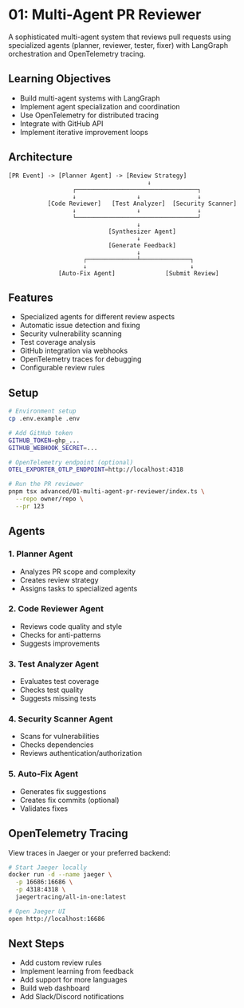 # 01: Multi-Agent PR Reviewer

A sophisticated multi-agent system that reviews pull requests using specialized agents (planner, reviewer, tester, fixer) with LangGraph orchestration and OpenTelemetry tracing.

## Learning Objectives

- Build multi-agent systems with LangGraph
- Implement agent specialization and coordination
- Use OpenTelemetry for distributed tracing
- Integrate with GitHub API
- Implement iterative improvement loops

## Architecture

```
[PR Event] -> [Planner Agent] -> [Review Strategy]
                                       ↓
                  ┌──────────────────────────────────┐
                  ↓                 ↓                ↓
           [Code Reviewer]   [Test Analyzer]  [Security Scanner]
                  ↓                 ↓                ↓
                  └──────────────────────────────────┘
                                    ↓
                            [Synthesizer Agent]
                                    ↓
                            [Generate Feedback]
                                    ↓
                     ┌──────────────┴──────────────┐
                     ↓                             ↓
              [Auto-Fix Agent]              [Submit Review]
```

## Features

- Specialized agents for different review aspects
- Automatic issue detection and fixing
- Security vulnerability scanning
- Test coverage analysis
- GitHub integration via webhooks
- OpenTelemetry traces for debugging
- Configurable review rules

## Setup

```bash
# Environment setup
cp .env.example .env

# Add GitHub token
GITHUB_TOKEN=ghp_...
GITHUB_WEBHOOK_SECRET=...

# OpenTelemetry endpoint (optional)
OTEL_EXPORTER_OTLP_ENDPOINT=http://localhost:4318

# Run the PR reviewer
pnpm tsx advanced/01-multi-agent-pr-reviewer/index.ts \
  --repo owner/repo \
  --pr 123
```

## Agents

### 1. Planner Agent
- Analyzes PR scope and complexity
- Creates review strategy
- Assigns tasks to specialized agents

### 2. Code Reviewer Agent
- Reviews code quality and style
- Checks for anti-patterns
- Suggests improvements

### 3. Test Analyzer Agent
- Evaluates test coverage
- Checks test quality
- Suggests missing tests

### 4. Security Scanner Agent
- Scans for vulnerabilities
- Checks dependencies
- Reviews authentication/authorization

### 5. Auto-Fix Agent
- Generates fix suggestions
- Creates fix commits (optional)
- Validates fixes

## OpenTelemetry Tracing

View traces in Jaeger or your preferred backend:
```bash
# Start Jaeger locally
docker run -d --name jaeger \
  -p 16686:16686 \
  -p 4318:4318 \
  jaegertracing/all-in-one:latest

# Open Jaeger UI
open http://localhost:16686
```

## Next Steps

- Add custom review rules
- Implement learning from feedback
- Add support for more languages
- Build web dashboard
- Add Slack/Discord notifications
